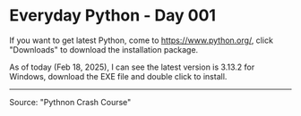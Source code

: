 # Everyday Python - Day 001

If you want to get latest Python, come to https://www.python.org/, click "Downloads" to download the installation package.

As of today (Feb 18, 2025), I can see the latest version is 3.13.2 for Windows, download the EXE file and double click to install.

---
Source: "Pythnon Crash Course"